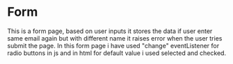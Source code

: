 # Form
This is a form page, based on user inputs it stores the data if user enter same email again but with different name it raises error when the user tries submit the page.
In this form page i have used "change" eventListener for radio buttons in js and in html for default value i used selected and checked.
